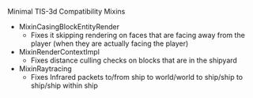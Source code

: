 Minimal TIS-3d Compatibility Mixins

- MixinCasingBlockEntityRender
    - Fixes it skipping rendering on faces that are facing away from the player
      (when they are actually facing the player)
- MixinRenderContextImpl
    - Fixes distance culling checks on blocks that are in the shipyard
- MixinRaytracing
    - Fixes Infrared packets to/from ship to world/world to ship/ship to
      ship/ship within ship
